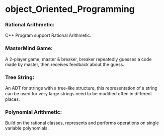 # object_Oriented_Programming

### Rational Arithmetic:

C++ Program support Rational Arithmetic.

### MasterMind Game:

A 2-player game, master & breaker, breaker repeatedly guesses a code made by master, then receives feedback about the guess.

### Tree String:

An ADT for strings with a tree-like structure, this representation of a string can be used for very large strings need to be modiﬁed often in different places.

### Polynomial Arithmetic:
Build on the rational classes, represents and performs operations on single variable polynomials.
